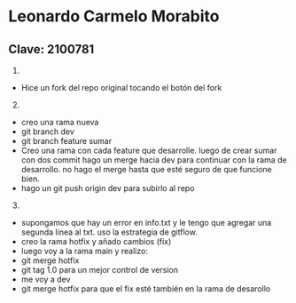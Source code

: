 # Leonardo Carmelo Morabito
## Clave: 2100781


1.
* Hice un fork del repo original tocando el botón del fork 
2.
* creo una rama nueva
* git branch dev
* git branch feature sumar
* Creo una rama con cada feature que desarrolle. luego de crear sumar con dos commit hago un merge hacia dev para continuar con la rama de desarrollo. no hago el merge hasta que esté seguro de que funcione bien.
* hago un git push origin dev para subirlo al repo 

3. 
* supongamos que hay un error en info.txt y le tengo que agregar una segunda linea al txt. uso la estrategia de gitflow.
* creo la rama hotfix y añado cambios (fix)
* luego voy a la rama main y realizo:
* git merge hotfix
* git tag 1.0 para un mejor control de version
* me voy a dev
* git merge hotfix para que el fix esté también en la rama de desarollo